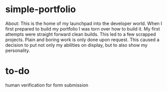 # simple-portfolio

About:
  This is the home of my launchpad into the developer world. When I first prepared to build my portfolio I was torn over how to build it. My first attempts were straight forward clean builds. This led to a few scrapped projects. Plain and boring work is only done upon request. This caused a decision to put not only my abilities on display, but to also show my personality.  


# to-do

human verification for form submission
